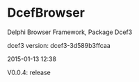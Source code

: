 DcefBrowser
======

Delphi Browser Framework, Package Dcef3
  
  dcef3 version: dcef3-3d589b3ffcaa


2015-01-13 12:38
  
  V0.0.4: release